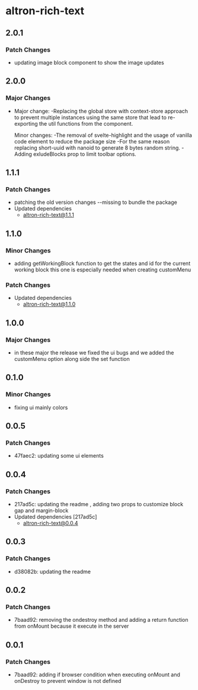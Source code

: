 # altron-rich-text

## 2.0.1

### Patch Changes

- updating image block component to show the image updates

## 2.0.0

### Major Changes

- Major change:
  -Replacing the global store with context-store approach to prevent multiple instances using the same store that lead to re-exporting the util functions from the component.

  Minor changes:
  -The removal of svelte-highlight and the usage of vanilla code element to reduce the package size
  -For the same reason replacing short-uuid with nanoid to generate 8 bytes random string.
  -Adding exludeBlocks prop to limit toolbar options.

## 1.1.1

### Patch Changes

- patching the old version changes --missing to bundle the package
- Updated dependencies
  - altron-rich-text@1.1.1

## 1.1.0

### Minor Changes

- adding getWorkingBlock function to get the states and id for the current working block this one is especially needed when creating customMenu

### Patch Changes

- Updated dependencies
  - altron-rich-text@1.1.0

## 1.0.0

### Major Changes

- in these major the release we fixed the ui bugs and we added the customMenu option along side the set function

## 0.1.0

### Minor Changes

- fixing ui mainly colors

## 0.0.5

### Patch Changes

- 47faec2: updating some ui elements

## 0.0.4

### Patch Changes

- 217ad5c: updating the readme , adding two props to customize block gap and margin-block
- Updated dependencies [217ad5c]
  - altron-rich-text@0.0.4

## 0.0.3

### Patch Changes

- d38082b: updating the readme

## 0.0.2

### Patch Changes

- 7baad92: removing the ondestroy method and adding a return function from onMount because it execute in the server

## 0.0.1

### Patch Changes

- 7baad92: adding if browser condition when executing onMount and onDestroy to prevent window is not defined

